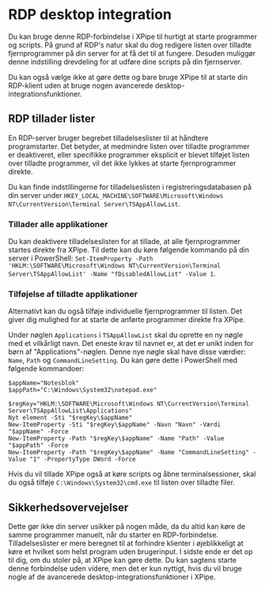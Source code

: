 # RDP desktop integration

Du kan bruge denne RDP-forbindelse i XPipe til hurtigt at starte programmer og scripts. På grund af RDP's natur skal du dog redigere listen over tilladte fjernprogrammer på din server for at få det til at fungere. Desuden muliggør denne indstilling drevdeling for at udføre dine scripts på din fjernserver.

Du kan også vælge ikke at gøre dette og bare bruge XPipe til at starte din RDP-klient uden at bruge nogen avancerede desktop-integrationsfunktioner.

## RDP tillader lister

En RDP-server bruger begrebet tilladelseslister til at håndtere programstarter. Det betyder, at medmindre listen over tilladte programmer er deaktiveret, eller specifikke programmer eksplicit er blevet tilføjet listen over tilladte programmer, vil det ikke lykkes at starte fjernprogrammer direkte.

Du kan finde indstillingerne for tilladelseslisten i registreringsdatabasen på din server under `HKEY_LOCAL_MACHINE\SOFTWARE\Microsoft\Windows NT\CurrentVersion\Terminal Server\TSAppAllowList`.

### Tillader alle applikationer

Du kan deaktivere tilladelseslisten for at tillade, at alle fjernprogrammer startes direkte fra XPipe. Til dette kan du køre følgende kommando på din server i PowerShell: `Set-ItemProperty -Path 'HKLM:\SOFTWARE\Microsoft\Windows NT\CurrentVersion\Terminal Server\TSAppAllowList' -Name "fDisabledAllowList" -Value 1`.

### Tilføjelse af tilladte applikationer

Alternativt kan du også tilføje individuelle fjernprogrammer til listen. Det giver dig mulighed for at starte de anførte programmer direkte fra XPipe.

Under nøglen `Applications` i `TSAppAllowList` skal du oprette en ny nøgle med et vilkårligt navn. Det eneste krav til navnet er, at det er unikt inden for børn af "Applications"-nøglen. Denne nye nøgle skal have disse værdier: `Name`, `Path` og `CommandLineSetting`. Du kan gøre dette i PowerShell med følgende kommandoer:

```
$appName="Notesblok"
$appPath="C:\Windows\System32\notepad.exe"

$regKey="HKLM:\SOFTWARE\Microsoft\Windows NT\CurrentVersion\Terminal Server\TSAppAllowList\Applications"
Nyt element -Sti "$regKey\$appName"
New-ItemProperty -Sti "$regKey\$appName" -Navn "Navn" -Værdi "$appName" -Force
New-ItemProperty -Path "$regKey\$appName" -Name "Path" -Value "$appPath" -Force
New-ItemProperty -Path "$regKey\$appName" -Name "CommandLineSetting" -Value "1" -PropertyType DWord -Force
```

Hvis du vil tillade XPipe også at køre scripts og åbne terminalsessioner, skal du også tilføje `C:\Windows\System32\cmd.exe` til listen over tilladte filer.

## Sikkerhedsovervejelser

Dette gør ikke din server usikker på nogen måde, da du altid kan køre de samme programmer manuelt, når du starter en RDP-forbindelse. Tilladelseslister er mere beregnet til at forhindre klienter i øjeblikkeligt at køre et hvilket som helst program uden brugerinput. I sidste ende er det op til dig, om du stoler på, at XPipe kan gøre dette. Du kan sagtens starte denne forbindelse uden videre, men det er kun nyttigt, hvis du vil bruge nogle af de avancerede desktop-integrationsfunktioner i XPipe.
